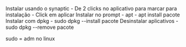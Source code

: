 Instalar usando o synaptic
    - De 2 clicks no aplicativo para marcar para instalação
    - Click em aplicar
Instalar no prompt
    - apt
    - apt install pacote
Instalar com dpkg
    - sudo dpkg --install pacote
Desinstalar aplicativos
    - sudo dpkg --remove pacote

sudo = adm no linux
